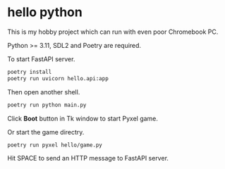 # hello python

This is my hobby project which can run with even poor Chromebook PC.

Python >= 3.11, SDL2 and Poetry are required.

To start FastAPI server.

```sh
poetry install
poetry run uvicorn hello.api:app
```

Then open another shell.

```sh
poetry run python main.py
```

Click **Boot** button in Tk window to start Pyxel game.

Or start the game directry.

```sh
poetry run pyxel hello/game.py
```

Hit SPACE to send an HTTP message to FastAPI server.
